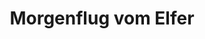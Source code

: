 ---
title: Morgenflug vom Elfer
description: Am Morgen ist das Fliegen besonders schön und entspannend. Tandem Paragliding am Morgen mit den Profis in Neustift im Stubaital ist ein Top-Erlebnis in der Tiroler Bergwelt. Der perfekte Start in den Tag! Flugdauer rund 10 Minuten.
location: Elferlifte Stubaital
image: /media/preise-tandemfliegen/morgenflug.jpg
order: 2
---